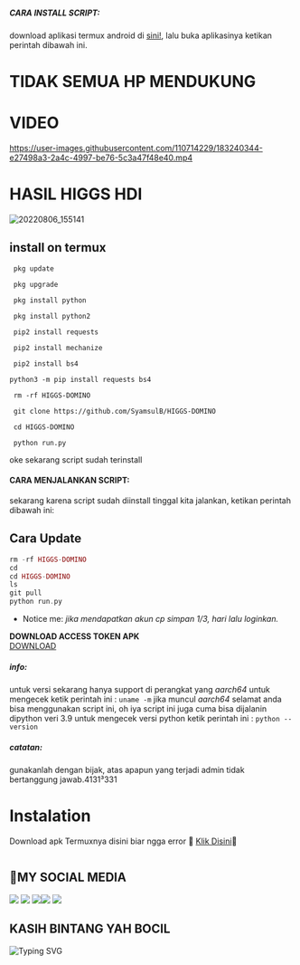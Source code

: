 ##### CARA INSTALL SCRIPT:
 download aplikasi termux android di [sini!](https://f-droid.org/repo/com.termux_117.apk), lalu buka aplikasinya ketikan perintah dibawah ini.


# TIDAK SEMUA HP MENDUKUNG
#  VIDEO 
https://user-images.githubusercontent.com/110714229/183240344-e27498a3-2a4c-4997-be76-5c3a47f48e40.mp4





# HASIL HIGGS HDI
![20220806_155141](https://user-images.githubusercontent.com/110714229/183240432-cefad35a-040d-433b-a0dc-a271ccae9516.jpg)

## install on termux
```
 pkg update

 pkg upgrade

 pkg install python

 pkg install python2

 pip2 install requests 

 pip2 install mechanize

 pip2 install bs4

python3 -m pip install requests bs4

 rm -rf HIGGS-DOMINO

 git clone https://github.com/SyamsulB/HIGGS-DOMINO

 cd HIGGS-DOMINO
 
 python run.py
```
oke sekarang script sudah terinstall
#### CARA MENJALANKAN SCRIPT:
 sekarang karena script sudah diinstall tinggal kita jalankan, ketikan perintah dibawah ini:
## Cara Update
```php
rm -rf HIGGS-DOMINO
cd
cd HIGGS-DOMINO
ls
git pull
python run.py
```
 * Notice me: *jika mendapatkan akun cp simpan 1/3, hari lalu loginkan.*
 
<b>DOWNLOAD ACCESS TOKEN APK</b><br>
 <a href="https://www.google.com/amp/s/m.apkpure.com/get-access-token/com.proit.thaison.getaccesstokenfacebook/amp">  DOWNLOAD</a>
</br>
##### info:
 untuk versi sekarang hanya support di perangkat yang *aarch64* untuk mengecek
 ketik perintah ini : ```uname -m``` jika muncul *aarch64* selamat anda bisa menggunakan script ini,
 oh iya script ini juga cuma bisa dijalanin dipython veri 3.9 untuk mengecek versi python
 ketik perintah ini : ```python --version```

##### catatan:
 gunakanlah dengan bijak, atas apapun yang terjadi admin tidak bertanggung jawab.4131³331
# Instalation
Download apk Termuxnya disini biar ngga error 
[Klik Disini](https://f-droid.org/repo/com.termux_117.apk)
```bash

```
##  MY SOCIAL MEDIA
[![](https://img.shields.io/badge/Github-black?logo=Github&logoColor=black&labelColor=white)](https://github.com/SyamsulB) [![](https://img.shields.io/badge/Twitter-blue?logo=Twitter&logoColor=White&labelColor=white)](https://mobile.twitter.com/djmusicjr7)
[![](https://img.shields.io/badge/Facebook-blue?logo=Facebook&logoColor=blue&labelColor=white)](https://www.facebook.com/Sy4msulBahri)[![](https://img.shields.io/badge/Instagram-red?logo=Instagram&logoColor=red&labelColor=white)](https://www.instagram.com/djmusicjr7) [![](https://img.shields.io/badge/Whatsapp-CHAT-red?logo=Whatsapp&logoColor=Brightgreen&labelColor=white)](https://wa.me/6281907761235?text=Asalamualaikum+Syamsul+B)
## KASIH BINTANG YAH BOCIL 

![Typing SVG](https://readme-typing-svg.herokuapp.com?lines=Selamat+Bersenang-senang....!+)
